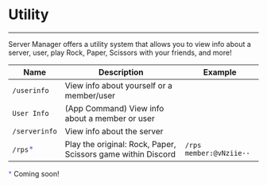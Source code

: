 # Utility
---
Server Manager offers a utility system that allows you to view info about a server, user, play Rock, Paper, Scissors with your friends, and more!

Name | Description | Example
--- | --- | --- |
`/userinfo` | View info about yourself or a member/user
`User Info` | (App Command) View info about a member or user
`/serverinfo` | View info about the server
`/rps`<span style="color:#5865f2">*</span> | Play the original: Rock, Paper, Scissors game within Discord | `/rps member:@vNziie--`

<span style="color:#5865f2">*</span> Coming soon!